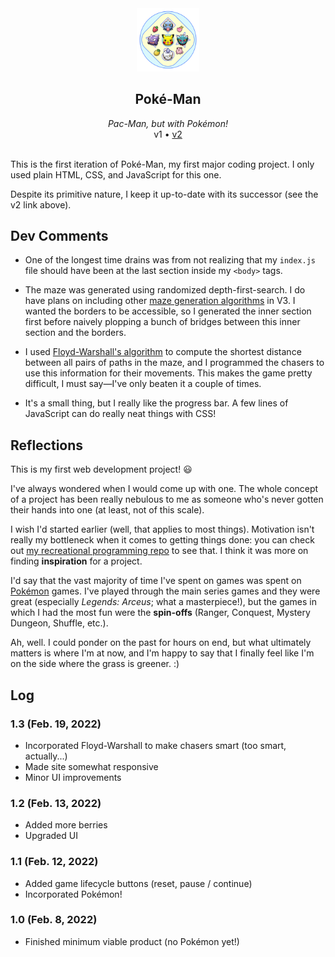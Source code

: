 <div align="center">
  <img src="images/logo.png" alt="Logo" width="20%">
  <h2>Poké-Man</h2>
  <i>Pac-Man, but with Pokémon!</i>
  <br>
  v1 • <a href="https://github.com/daryll-ko/poke-man-v2" target="_blank" rel="noopener noreferrer">v2</a>
</div>

<br>

This is the first iteration of Poké-Man, my first major coding project. I only used plain HTML, CSS, and JavaScript for this one.

Despite its primitive nature, I keep it up-to-date with its successor (see the v2 link above).

## Dev Comments

- One of the longest time drains was from not realizing that my `index.js` file should have been at the last section inside my `<body>` tags.

- The maze was generated using randomized depth-first-search. I do have plans on including other [maze generation algorithms](https://en.wikipedia.org/wiki/Maze_generation_algorithm) in V3. I wanted the borders to be accessible, so I generated the inner section first before naively plopping a bunch of bridges between this inner section and the borders.

- I used [Floyd-Warshall's algorithm](https://en.wikipedia.org/wiki/Floyd%E2%80%93Warshall_algorithm) to compute the shortest distance between all pairs of paths in the maze, and I programmed the chasers to use this information for their movements. This makes the game pretty difficult, I must say—I've only beaten it a couple of times.

- It's a small thing, but I really like the progress bar. A few lines of JavaScript can do really neat things with CSS!

## Reflections

This is my first web development project! 😃

I've always wondered when I would come up with one. The whole concept of a project has been really nebulous to me as someone who's never gotten their hands into one (at least, not of this scale).

I wish I'd started earlier (well, that applies to most things). Motivation isn't really my bottleneck when it comes to getting things done: you can check out [my recreational programming repo](https://github.com/daryll-ko/rec-prog) to see that. I think it was more on finding **inspiration** for a project.

I'd say that the vast majority of time I've spent on games was spent on [Pokémon](<https://en.wikipedia.org/wiki/Pok%C3%A9mon_(video_game_series)>) games. I've played through the main series games and they were great (especially _Legends: Arceus_; what a masterpiece!), but the games in which I had the most fun were the **spin-offs** (Ranger, Conquest, Mystery Dungeon, Shuffle, etc.).

Ah, well. I could ponder on the past for hours on end, but what ultimately matters is where I'm at now, and I'm happy to say that I finally feel like I'm on the side where the grass is greener. :)

## Log

### 1.3 (Feb. 19, 2022)

- Incorporated Floyd-Warshall to make chasers smart (too smart, actually...)
- Made site somewhat responsive
- Minor UI improvements

### 1.2 (Feb. 13, 2022)

- Added more berries
- Upgraded UI

### 1.1 (Feb. 12, 2022)

- Added game lifecycle buttons (reset, pause / continue)
- Incorporated Pokémon!

### 1.0 (Feb. 8, 2022)

- Finished minimum viable product (no Pokémon yet!)
